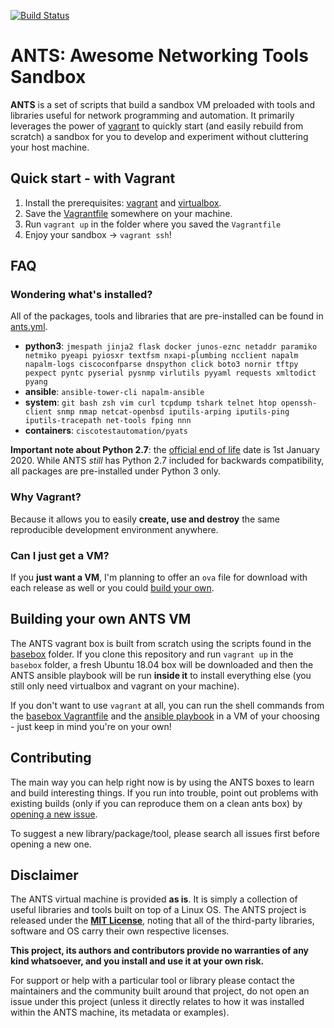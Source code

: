 [![Build Status](https://travis-ci.org/cmsirbu/ants.svg?branch=master)](https://travis-ci.org/cmsirbu/ants)

# ANTS: Awesome Networking Tools Sandbox

**ANTS** is a set of scripts that build a sandbox VM preloaded with tools and libraries useful for network programming and automation. It primarily leverages the power of [vagrant](https://www.vagrantup.com/) to quickly start (and easily rebuild from scratch) a sandbox for you to develop and experiment without cluttering your host machine.

## Quick start - with Vagrant

1. Install the prerequisites: [vagrant](https://www.vagrantup.com/downloads.html) and [virtualbox](https://www.virtualbox.org/wiki/Downloads).
2. Save the [Vagrantfile](Vagrantfile) somewhere on your machine.
3. Run `vagrant up` in the folder where you saved the `Vagrantfile`
4. Enjoy your sandbox -> `vagrant ssh`!


## FAQ

### Wondering what's installed?

All of the packages, tools and libraries that are pre-installed can be found in [ants.yml](basebox/ants.yml).

- **python3**: `jmespath jinja2 flask docker junos-eznc netaddr paramiko netmiko pyeapi pyiosxr textfsm nxapi-plumbing ncclient napalm napalm-logs ciscoconfparse dnspython click boto3 nornir tftpy pexpect pyntc pyserial pysnmp virlutils pyyaml requests xmltodict pyang`
- **ansible**: `ansible-tower-cli napalm-ansible`
- **system**: `git bash zsh vim curl tcpdump tshark telnet htop openssh-client snmp nmap netcat-openbsd iputils-arping iputils-ping iputils-tracepath net-tools fping nnn`
- **containers**: `ciscotestautomation/pyats`

**Important note about Python 2.7**: the [official end of life](https://www.python.org/dev/peps/pep-0373/) date is 1st January 2020. While ANTS *still* has Python 2.7 included for backwards compatibility, all packages are pre-installed under Python 3 only.

### Why Vagrant? 

Because it allows you to easily **create, use and destroy** the same reproducible development environment anywhere.

### Can I just get a VM?

If you **just want a VM**, I'm planning to offer an `ova` file for download with each release as well or you could [build your own](#building-your-own-ants-vm).

## Building your own ANTS VM

The ANTS vagrant box is built from scratch using the scripts found in the [basebox](basebox) folder. If you clone this repository and run `vagrant up` in the `basebox` folder, a fresh Ubuntu 18.04 box will be downloaded and then the ANTS ansible playbook will be run **inside it** to install everything else (you still only need virtualbox and vagrant on your machine).

If you don't want to use `vagrant` at all, you can run the shell commands from the [basebox Vagrantfile](basebox/Vagrantfile) and the [ansible playbook](basebox/provision-ants.yml) in a VM of your choosing - just keep in mind you're on your own!

## Contributing

The main way you can help right now is by using the ANTS boxes to learn and build interesting things. If you run into trouble, point out problems with existing builds (only if you can reproduce them on a clean ants box) by [opening a new issue](https://github.com/cmsirbu/ants/issues).

To suggest a new library/package/tool, please search all issues first before opening a new one.

## Disclaimer

The ANTS virtual machine is provided **as is**. It is simply a collection of useful libraries and tools built on top of a Linux OS. The ANTS project is released under the **[MIT License](LICENSE)**, noting that all of the third-party libraries, software and OS carry their own respective licenses.

**This project, its authors and contributors provide no warranties of any kind whatsoever, and you install and use it at your own risk.**

For support or help with a particular tool or library please contact the maintainers and the community built around that project, do not open an issue under this project (unless it directly relates to how it was installed within the ANTS machine, its metadata or examples).
